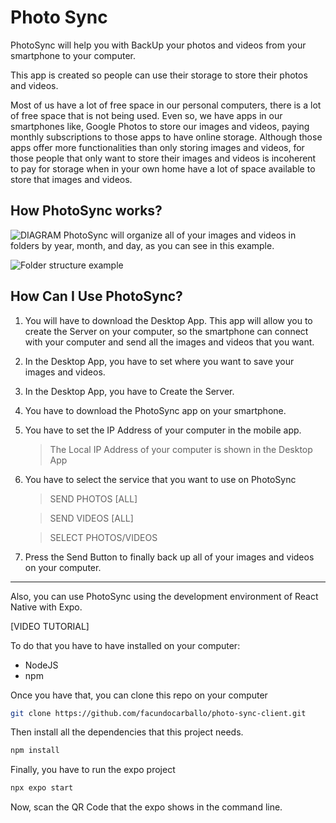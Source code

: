 # Photo Sync

PhotoSync will help you with BackUp your photos and videos from your smartphone to your computer.

This app is created so people can use their storage to store their photos and videos.

Most of us have a lot of free space in our personal computers, there is a lot of free space that is not being used. Even so, we have apps in our smartphones like, Google Photos to store our images and videos, paying monthly subscriptions to those apps to have online storage. Although those apps offer more functionalities than only storing images and videos, for those people that only want to store their images and videos is incoherent to pay for storage when in your own home have a lot of space available to store that images and videos.

## How PhotoSync works?
![DIAGRAM](https://i.ibb.co/P1d4Fm2/Captura-de-pantalla-2023-08-08-a-la-s-17-24-39.png)
PhotoSync will organize all of your images and videos in folders by year, month, and day, as you can see in this example.

![Folder structure example](https://i.ibb.co/TRzQVHV/Folders-example.png)

## How Can I Use PhotoSync?
1. You will have to download the Desktop App. This app will allow you to create the Server on your computer, so the smartphone can connect with your computer and send all the images and videos that you want.
2. In the Desktop App, you have to set where you want to save your images and videos.
3. In the Desktop App, you have to Create the Server.
4. You have to download the PhotoSync app on your smartphone.
5. You have to set the IP Address of your computer in the mobile app.
    > The Local IP Address of your computer is shown in the Desktop App
6. You have to select the service that you want to use on PhotoSync
    > SEND PHOTOS [ALL]

    > SEND VIDEOS [ALL]

    > SELECT PHOTOS/VIDEOS
7. Press the Send Button to finally back up all of your images and videos on your computer.

---

Also, you can use PhotoSync using the development environment of React Native with Expo.

[VIDEO TUTORIAL]

To do that you have to have installed on your computer:

- NodeJS
- npm

Once you have that, you can clone this repo on your computer 
```bash
git clone https://github.com/facundocarballo/photo-sync-client.git
```

Then install all the dependencies that this project needs.

```bash
npm install
```

Finally, you have to run the expo project
```bash
npx expo start
```

Now, scan the QR Code that the expo shows in the command line.